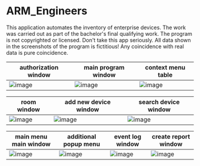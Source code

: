 # ARM_Engineers

This application automates the inventory of enterprise devices. The work was carried out as part of the bachelor's final qualifying work. The program is not copyrighted or licensed. Don't take this app seriously. All data shown in the screenshots of the program is fictitious! Any coincidence with real data is pure coincidence.

| authorization window | main program window | context menu table |
| ------------ | ------------- |------------- |
|![image](https://user-images.githubusercontent.com/77041440/124445487-2f280080-ddb2-11eb-9ea5-b00ddf05dbb3.png)|![image](https://user-images.githubusercontent.com/77041440/124445670-54b50a00-ddb2-11eb-97a7-7ef01dc263a5.png)|![image](https://user-images.githubusercontent.com/77041440/124445870-8332e500-ddb2-11eb-9c4c-c31bd916a090.png)|

| room window | add new device window | search device window |
| ------------ | ------------- |------------- |
|![image](https://user-images.githubusercontent.com/77041440/124446781-50d5b780-ddb3-11eb-99dd-c4791481f3c5.png)|![image](https://user-images.githubusercontent.com/77041440/124446565-1f5cec00-ddb3-11eb-9ebb-5d68a8f0948e.png)|![image](https://user-images.githubusercontent.com/77041440/124446900-7236a380-ddb3-11eb-846b-4b3593c2105d.png)|

| main menu main window | additional popup menu| event log window | create report window |
| ------------ | ------------- |------------- |------------- |
|![image](https://user-images.githubusercontent.com/77041440/124447877-64cde900-ddb4-11eb-8a7d-f8f099cc8796.png)|![image](https://user-images.githubusercontent.com/77041440/124448007-8cbd4c80-ddb4-11eb-894f-a159e54bd6dd.png)|![image](https://user-images.githubusercontent.com/77041440/124447425-ef621880-ddb3-11eb-9fc3-90462f6a5b5d.png)|![image](https://user-images.githubusercontent.com/77041440/124447655-2a644c00-ddb4-11eb-881c-b9895f96240f.png)|
